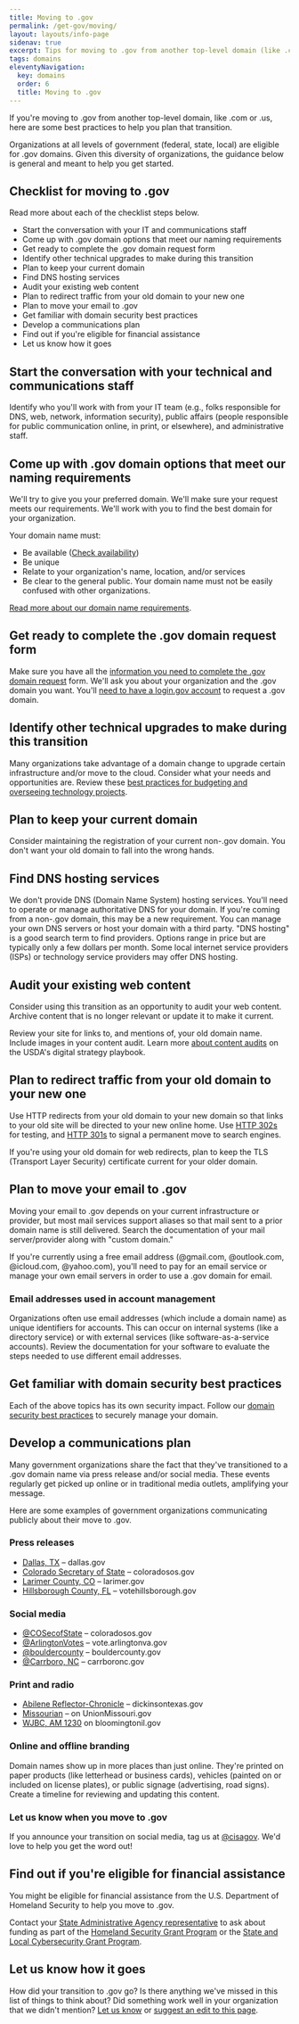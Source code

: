 ```yaml
---
title: Moving to .gov
permalink: /get-gov/moving/
layout: layouts/info-page
sidenav: true
excerpt: Tips for moving to .gov from another top-level domain (like .com or .us)
tags: domains
eleventyNavigation:
  key: domains
  order: 6
  title: Moving to .gov
---
```


If you're moving to .gov from another top-level domain, like .com or .us, here are some best practices to help you plan that transition.

Organizations at all levels of government (federal, state, local) are eligible for .gov domains. Given this diversity of organizations, the guidance below is general and meant to help you get started.


## Checklist for moving to .gov

Read more about each of the checklist steps below.

- Start the conversation with your IT and communications staff
- Come up with .gov domain options that meet our naming requirements
- Get ready to complete the .gov domain request form
- Identify other technical upgrades to make during this transition
- Plan to keep your current domain
- Find DNS hosting services
- Audit your existing web content
- Plan to redirect traffic from your old domain to your new one
- Plan to move your email to .gov
- Get familiar with domain security best practices
- Develop a communications plan
- Find out if you're eligible for financial assistance
- Let us know how it goes


## Start the conversation with your technical and communications staff

Identify who you'll work with from your IT team (e.g., folks responsible for DNS, web, network, information security), public affairs (people responsible for public communication online, in print, or elsewhere), and administrative staff.


## Come up with .gov domain options that meet our naming requirements

We'll try to give you your preferred domain. We'll make sure your request meets our requirements. We'll work with you to find the best domain for your organization.

Your domain name must:

- Be available ([Check availability](#))
- Be unique
- Relate to your organization's name, location, and/or services
- Be clear to the general public. Your domain name must not be easily confused with other organizations.

[Read more about our domain name requirements](#).


## Get ready to complete the .gov domain request form

Make sure you have all the [information you need to complete the .gov domain request](#) form. We'll ask you about your organization and the .gov domain you want. You'll [need to have a login.gov account](#) to request a .gov domain.


## Identify other technical upgrades to make during this transition

Many organizations take advantage of a domain change to upgrade certain infrastructure and/or move to the cloud. Consider what your needs and opportunities are. Review these [best practices for budgeting and overseeing technology projects](https://derisking-guide.18f.gov/state-field-guide/budgeting-tech/).


## Plan to keep your current domain

Consider maintaining the registration of your current non-.gov domain. You don\'t want your old domain to fall into the wrong hands.


## Find DNS hosting services

We don't provide DNS (Domain Name System) hosting services. You'll need to operate or manage authoritative DNS for your domain. If you're coming from a non-.gov domain, this may be a new requirement. You can manage your own DNS servers or host your domain with a third party. "DNS hosting" is a good search term to find providers. Options range in price but are typically only a few dollars per month. Some local internet service providers (ISPs) or technology service providers may offer DNS hosting.


## Audit your existing web content

Consider using this transition as an opportunity to audit your web content. Archive content that is no longer relevant or update it to make it current.

Review your site for links to, and mentions of, your old domain name. Include images in your content audit. Learn more [about content audits](https://www.usda.gov/digital-strategy/content/plays#content3) on the USDA's digital strategy playbook.


## Plan to redirect traffic from your old domain to your new one

Use HTTP redirects from your old domain to your new domain so that links to your old site will be directed to your new online home. Use [HTTP 302s](https://en.wikipedia.org/wiki/HTTP_302) for testing, and [HTTP 301s](https://en.wikipedia.org/wiki/HTTP_301) to signal a permanent move to search engines.

If you're using your old domain for web redirects, plan to keep the TLS (Transport Layer Security) certificate current for your older domain.


## Plan to move your email to .gov

Moving your email to .gov depends on your current infrastructure or provider, but most mail services support aliases so that mail sent to a prior domain name is still delivered. Search the documentation of your mail server/provider along with "custom domain."

If you're currently using a free email address (@gmail.com, \@outlook.com, \@icloud.com, \@yahoo.com), you'll need to pay for an email service or manage your own email servers in order to use a .gov domain for email.

### Email addresses used in account management

Organizations often use email addresses (which include a domain name) as unique identifiers for accounts. This can occur on internal systems (like a directory service) or with external services (like software-as-a-service accounts). Review the documentation for your software to evaluate the steps needed to use different email addresses.


## Get familiar with domain security best practices

Each of the above topics has its own security impact. Follow our [domain security best practices](#) to securely manage your domain.


## Develop a communications plan

Many government organizations share the fact that they\'ve transitioned to a .gov domain name via press release and/or social media. These events regularly get picked up online or in traditional media outlets, amplifying your message.

Here are some examples of government organizations communicating publicly about their move to .gov.

### Press releases
- [Dallas, TX](https://www.dallascitynews.net/new-dallas-gov-domain-name) – dallas<span>.gov</span> 
- [Colorado Secretary of State](https://wwwsos.state.co.us/pubs/newsRoom/pressReleases/2021/PR20210825Domain.html) – coloradosos<span>.gov</span>
- [Larimer County, CO](https://www.larimer.gov/spotlights/2022/04/27/why-we-are-moving-larimergov) – larimer<span>.gov</span>
- [Hillsborough County, FL](https://www.votehillsborough.gov/Portals/Hillsborough/Documents/Press%20Releases/2021%20Press%20Releases/New%20VoteHillsborough%20Web%20Address.pdf?ver=GXgWNkiPHgjV51lfuXIb2Q%3d%3d) – votehillsborough<span>.gov</span>

### Social media

- [\@COSecofState](https://twitter.com/COSecofState/status/1430583619865616385) – coloradosos<span>.gov</span>
- [\@ArlingtonVotes](https://twitter.com/ArlingtonVotes/status/1554158281135898625) – vote.arlingtonva<span>.gov</span>
- [\@bouldercounty](https://twitter.com/bouldercounty/status/1545070920452096001) – bouldercounty<span>.gov</span>
- [\@Carrboro, NC](https://twitter.com/CarrboroGov/status/1483845242071752711) – carrboronc<span>.gov</span>

### Print and radio

- [Abilene Reflector-Chronicle](https://www.abilene-rc.com/news/county-website-and-emails-change-from-org-to-gov/article_cc417aaa-5ceb-11ec-80db-3b467491a717.html) – dickinsontexas<span>.gov</span>
- [Missourian](https://www.emissourian.com/local_news/union-moving-to-gov-domain-name/article_4bc2bf98-62b2-11ec-bde9-e70c55cd93c4.html) – on UnionMissouri<span>.gov</span>
- [WJBC, AM 1230](https://www.wjbc.com/2022/04/29/bloomington-normal-to-update-website-domains/) on bloomingtonil<span>.gov</span>

### Online and offline branding

Domain names show up in more places than just online. They're printed on paper products (like letterhead or business cards), vehicles (painted on or included on license plates), or public signage (advertising, road signs). Create a timeline for reviewing and updating this content.

### Let us know when you move to .gov

If you announce your transition on social media, tag us at [\@cisagov](https://twitter.com/cisagov). We'd love to help you get the word out!


## Find out if you're eligible for financial assistance

You might be eligible for financial assistance from the U.S. Department of Homeland Security to help you move to .gov.

Contact your [State Administrative Agency representative](https://www.fema.gov/grants/preparedness/about/state-administrative-agency-contacts) to ask about funding as part of the [Homeland Security Grant Program](https://www.fema.gov/grants/preparedness/homeland-security) or the [State and Local Cybersecurity Grant Program](https://www.cisa.gov/cybergrants).


## Let us know how it goes

How did your transition to .gov go? Is there anything we've missed in this list of things to think about? Did something work well in your organization that we didn't mention? [Let us know](#) or [suggest an edit to this page](#).
